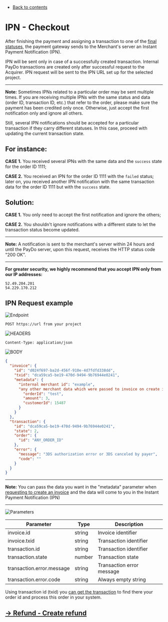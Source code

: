 * [Back to contents](../Readme.md#contents)

# IPN - Checkout

After finishing the payment and assigning a transaction to one of the [final statuses](../Checkout/getTransaction.md#transaction-statuses), the payment gateway sends to the Merchant's server an Instant Payment Notification (IPN).

IPN will be sent only in case of a successfully created transaction. Internal PayDo transactions are created only after successful request to the Acquirer. IPN request will be sent to the IPN URL set up for the selected project.



---
**Note:** Sometimes IPNs related to a particular order may be sent multiple times. If you are receiving multiple IPNs with the same status and data (order ID, transaction ID, etc.) that refer to the order, please make sure the payment has been credited only once. Otherwise, just accept the first notification only and ignore all others.

Still, several IPN notifications should be accepted for a particular transaction if they carry different statuses. In this case, proceed with updating the current transaction state.

## For instance:

 **CASE 1.** You received several IPNs with the same data and the `success` state for the order ID 1111;

 **CASE 2.** You received an IPN for the order ID 1111 with the `failed` status; later on, you received another IPN notification with the same transaction data for the order ID 1111 but with the `success` state.

## Solution:

 **CASE 1.** You only need to accept the first notification and ignore the others;

 **CASE 2.** You shouldn't ignore notifications with a different state to let the transaction status become updated.


---

**Note:** A notification is sent to the merchant's server within 24 hours and until the PayDo server, upon this request, receives the HTTP status code "200 OK".

---

**For greater security, we highly recommend that you accept IPN only from our IP addresses:**

```
52.49.204.201
54.229.170.212
```



## IPN Request example

![Endpoint](https://img.shields.io/badge/-Endpoint-darkblue?style=for-the-badge)
```
POST https://url from your project
```

![HEADERS](https://img.shields.io/badge/-Headers-darkviolet?style=for-the-badge)
```
Content-Type: application/json
```
![BODY](https://img.shields.io/badge/-Body-darkblue?style=for-the-badge)
```json
{
  "invoice": {
    "id": "d024f697-ba2d-456f-910e-4d7fdfd338dd",
    "txid": "dca59ca5-be19-470d-9494-9b76944e0241",
    "metadata": {
      "internal merchant id": "example",
      "any other merchant data which were passed to invoice on create it": {
        "orderId": "test",
        "amount": 3,
        "customerId": 15487
      }
    }
  },
  "transaction": {
    "id": "dca59ca5-be19-470d-9494-9b76944e0241",
    "state": 2,
    "order": {
      "id": "ANY_ORDER_ID"
    },
    "error": {
      "message": "3DS authorization error or 3DS canceled by payer",
      "code": ""
    }
  }
}
```
---
**Note:** You can pass the data you want in the "metadata" parameter when [requesting to create an invoice](https://github.com/PaydoW/paydo-api-doc/blob/main/Invoice/createInvoice.md#endpoint-description) and the data will come to you in the Instant Payment Notification (IPN)

---
![Parameters](https://img.shields.io/badge/-Parameters-gray?style=for-the-badge)


|Parameter|Type|Description|
|--- |--- |--- |
|invoice.id|string|Invoice identifier|
|invoice.txid|string|Transaction identifier|
|transaction.id|string|Transaction identifier|
|transaction.state|number|Transaction state|
|transaction.error.message|string|Transaction error message|
|transaction.error.code|string|Always empty string|



Using transaction id (txid) you [can get the transaction](../Checkout/getTransaction.md) to find there your order id and process this order in your system.


## [→ Refund - Create refund](../Refund/createRefund.md)
